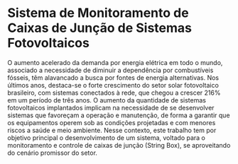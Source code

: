 # Sistema de Monitoramento de Caixas de Junção de Sistemas Fotovoltaicos

O aumento acelerado da demanda por energia elétrica em todo o mundo, associado a necessidade de diminuir a dependência por combustíveis fósseis, têm alavancado a busca por fontes de energia alternativas. Nos últimos anos, destaca-se o forte crescimento do setor solar fotovoltaico brasileiro, com sistemas conectados à rede, que chegou a crescer 216% em um período de três anos. O aumento da quantidade de sistemas fotovoltaicos
implantados implicam na necessidade de se desenvolver sistemas que favoreçam a operação e manutenção, de forma a garantir que os equipamentos operem sob as condições projetadas e com menores riscos a saúde e meio ambiente. Nesse contexto, este trabalho
tem por objetivo principal o desenvolvimento de um sistema, voltado para o monitoramento e controle de caixas de junção (String Box), se aproveitando do cenário promissor do setor.
